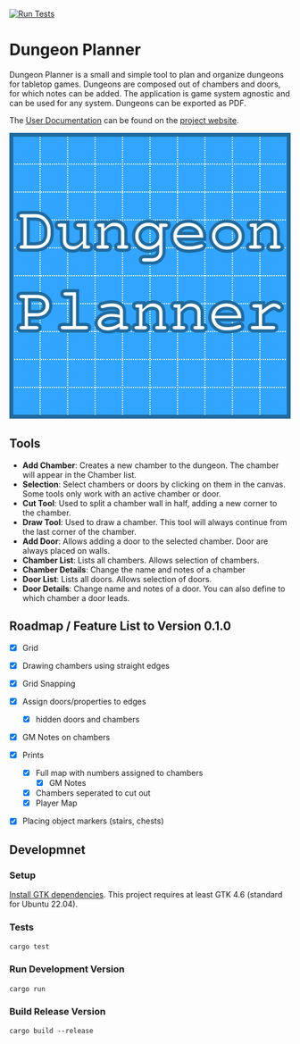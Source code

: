 [![Run Tests](https://github.com/H4kor/dungeon-planner/actions/workflows/test.yml/badge.svg)](https://github.com/H4kor/dungeon-planner/actions/workflows/test.yml)

# Dungeon Planner

Dungeon Planner is a small and simple tool to plan and organize dungeons for tabletop games.
Dungeons are composed out of chambers and doors, for which notes can be added.
The application is game system agnostic and can be used for any system.
Dungeons can be exported as PDF.

The [User Documentation](https://h4kor.github.io/dungeon-planner/quickstart/) can be found on the [project website](https://h4kor.github.io/dungeon-planner/).

<p align="center">
  <img width="512" height="512" src="assets/DungeonPlanner.svg">
</p>

## Tools

- **Add Chamber**: Creates a new chamber to the dungeon. The chamber will appear in the Chamber list.
- **Selection**: Select chambers or doors by clicking on them in the canvas. Some tools only work with an active chamber or door.
- **Cut Tool**: Used to split a chamber wall in half, adding a new corner to the chamber.
- **Draw Tool**: Used to draw a chamber. This tool will always continue from the last corner of the chamber.
- **Add Door**: Allows adding a door to the selected chamber. Door are always placed on walls.
- **Chamber List**: Lists all chambers. Allows selection of chambers.
- **Chamber Details**: Change the name and notes of a chamber
- **Door List**: Lists all doors. Allows selection of doors.
- **Door Details**: Change name and notes of a door. You can also define to which chamber a door leads.

## Roadmap / Feature List to Version 0.1.0

- [x] Grid
- [x] Drawing chambers using straight edges
- [x] Grid Snapping
- [x] Assign doors/properties to edges
    - [x] hidden doors and chambers
- [x] GM Notes on chambers
- [x] Prints
    - [x] Full map with numbers assigned to chambers
        - [x] GM Notes
    - [x] Chambers seperated to cut out 
    - [x] Player Map
- [x] Placing object markers (stairs, chests)


## Developmnet

### Setup

[Install GTK dependencies](https://gtk-rs.org/gtk4-rs/stable/latest/book/installation.html). This project requires at least GTK 4.6 (standard for Ubuntu 22.04).


### Tests

```
cargo test
```

### Run Development Version

```
cargo run
```

### Build Release Version

```
cargo build --release
```



